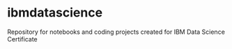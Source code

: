 # ibmdatascience
Repository for notebooks and coding projects created for IBM Data Science Certificate

